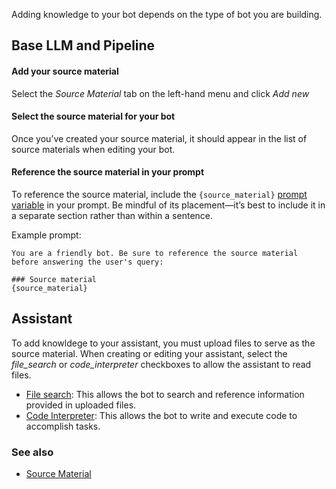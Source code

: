 Adding knowledge to your bot depends on the type of bot you are building.

## Base LLM and Pipeline
#### Add your source material
Select the *Source Material* tab on the left-hand menu and click *Add new*

#### Select the source material for your bot
Once you’ve created your source material, it should appear in the list of source materials when editing your bot.

#### Reference the source material in your prompt
To reference the source material, include the `{source_material}` [prompt variable][prompt_variables_concept] in your prompt. Be mindful of its placement—it’s best to include it in a separate section rather than within a sentence.

Example prompt:

```
You are a friendly bot. Be sure to reference the source material before answering the user's query: 

### Source material
{source_material}
```

## Assistant
To add knowldege to your assistant, you must upload files to serve as the source material. When creating or editing your assistant, select the *file_search* or *code_interpreter* checkboxes to allow the assistant to read files.

- [File search][file_search]: This allows the bot to search and reference information provided in uploaded files.
- [Code Interpreter][code_interpreter]: This allows the bot to write and execute code to accomplish tasks.


### See also
- [Source Material][source_material_concept]

[source_material_concept]: ../conceptual_guide/source_material.md
[prompt_variables_concept]: ../conceptual_guide/prompt_variables.md
[assistants]: https://platform.openai.com/docs/assistants/overview
[file_search]: https://platform.openai.com/docs/assistants/tools/file-search
[code_interpreter]: https://platform.openai.com/docs/assistants/tools/code-interpreter